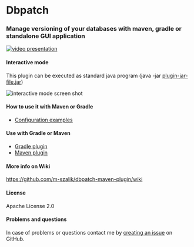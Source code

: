 Dbpatch
========

### Manage versioning of your databases with maven, gradle or standalone GUI application

[![video presentation](http://img.youtube.com/vi/hD5ACGfmkM4/0.jpg)](http://www.youtube.com/watch?v=hD5ACGfmkM4)


#### Interactive mode
This plugin can be executed as standard java program (java -jar [plugin-jar-file.jar](http://central.maven.org/maven2/org/jsoftware/dbpatch/))

![interactive mode screen shot](https://raw.github.com/m-szalik/dbpatch-maven-plugin/master/docs/dbpatch-interactive-screen.png)

#### How to use it with Maven or Gradle
 * [Configuration examples](https://raw.github.com/m-szalik/dbpatch/master/how-to-use-example)

#### Use with Gradle or Maven
 * [Gradle plugin](https://raw.github.com/m-szalik/dbpatch/master/dbpatch-gradle-plugin)
 * [Maven plugin](https://raw.github.com/m-szalik/dbpatch/master/dbpatch-maven-plugin)

#### More info on Wiki
https://github.com/m-szalik/dbpatch-maven-plugin/wiki

#### License
Apache License 2.0

#### Problems and questions
In case of problems or questions contact me by [creating an issue](https://github.com/m-szalik/dbpatch-maven-plugin/issues/new) on GitHub.

